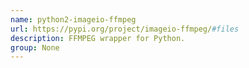 ```yaml
---
name: python2-imageio-ffmpeg
url: https://pypi.org/project/imageio-ffmpeg/#files
description: FFMPEG wrapper for Python.
group: None
---
```

